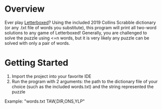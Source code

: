 # Overview
Ever play [Letterboxed](https://www.nytimes.com/puzzles/letter-boxed)? Using the included 2019 Collins Scrabble dictionary (or any .txt file of words you substitute), this program will print all two-word solutions to any game of Letterboxed! Generally, you are challenged to solve the puzzle using <=n words, but it is very likely any puzzle can be solved with only a pair of words.

# Getting Started
1. Import the project into your favorite IDE
2. Run the program with 2 arguments: the path to the dictionary file of your choice (such as the included words.txt) and the string represented the puzzle

Example: "words.txt TAW,DIR,ONS,YLP"

